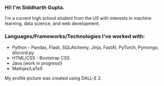 ### Hi! I'm Siddharth Gupta.

<!--
**Windshield-Viper/windshield-viper** is a ✨ _special_ ✨ repository because its `README.md` (this file) appears on your GitHub profile.

Here are some ideas to get you started:

- 🔭 I’m currently working on ...
- 🌱 I’m currently learning ...
- 👯 I’m looking to collaborate on ...
- 🤔 I’m looking for help with ...
- 💬 Ask me about ...
- 📫 How to reach me: ...
- 😄 Pronouns: ...
- ⚡ Fun fact: ...
-->
 I'm a current high school student from the US with interests in machine learning, data science, and web development.
 
 ### Languages/Frameworks/Technologies I've worked with:
 - Python - Pandas, Flask, SQLAlchemy, Jinja, FastAI, PyTorch, Pymongo, discord.py
 - HTML/CSS - Bootstrap CSS
 - Java (work in progress!)
 - Mathjax/LaTeX

My profile picture was created using DALL-E 2.
